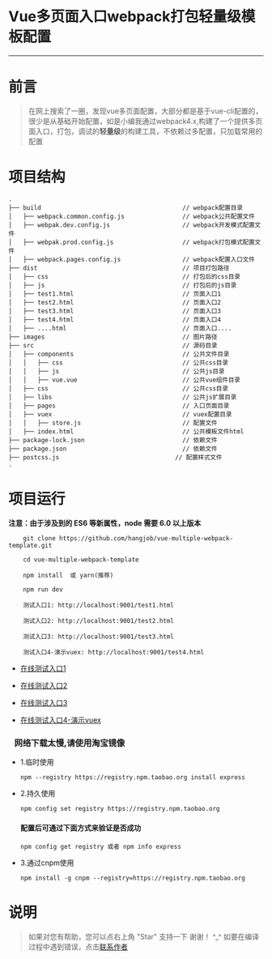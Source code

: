 # Vue多页面入口webpack打包轻量级模板配置

------

# 前言

  > 在网上搜索了一圈，发现vue多页面配置，大部分都是基于vue-cli配置的，很少是从基础开始配置，如是小编我通过webpack4.x,构建了一个提供多页面入口，打包，调试的**轻量级**的构建工具，不依赖过多配置，只加载常用的配置


# 项目结构
```
.
├── build                                       // webpack配置目录
│   ├── webpack.common.config.js                // webpack公共配置文件
│   ├── webpak.dev.config.js                    // webpack开发模式配置文件
│   ├── webpak.prod.config.js                   // webpack打包模式配置文件
│   ├── webpack.pages.config.js                 // webpack配置入口文件
├── dist                                        // 项目打包路径
│   ├── css                                     // 打包后的css目录
│   ├── js                                      // 打包后的js目录
│   ├── test1.html                              // 页面入口1
│   ├── test2.html                              // 页面入口2
│   ├── test3.html                              // 页面入口3
│   ├── test4.html                              // 页面入口4
│   ├── ....html                                // 页面入口....
├── images                                      // 图片路径
├── src                                         // 源码目录
│   ├── components                              // 公共文件目录
│   │   ├── css                                 // 公共css目录
│   │   ├── js                                  // 公共js目录
│   │   ├── vue.vue                             // 公共vue组件目录
│   ├── css                                     // 公共css目录
│   ├── libs                                    // 公共js扩展目录
│   ├── pages                                   // 入口页面目录
│   ├── vuex                                    // vuex配置目录
│   │   ├── store.js                            // 配置文件
│   ├── index.html                              // 公共模板文件html
├── package-lock.json                           // 依赖文件
├── package.json                                // 依赖文件
├── postcss.js                                // 配置样式文件
.

```


# 项目运行

  **注意：由于涉及到的 ES6 等新属性，node 需要 6.0 以上版本**
    
```
    git clone https://github.com/hangjob/vue-multiple-webpack-template.git

    cd vue-multiple-webpack-template

    npm install  或 yarn(推荐)

    npm run dev

    测试入口1: http://localhost:9001/test1.html 

    测试入口2: http://localhost:9001/test2.html
    
    测试入口3: http://localhost:9001/test3.html
    
    测试入口4-演示vuex: http://localhost:9001/test4.html

```

 * [在线测试入口1](https://hangjob.github.io/vue-multiple-webpack-template/dist/test1.html)

 * [在线测试入口2](https://hangjob.github.io/vue-multiple-webpack-template/dist/test2.html)

 * [在线测试入口3](https://hangjob.github.io/vue-multiple-webpack-template/dist/test3.html)

 * [在线测试入口4-演示vuex](https://hangjob.github.io/vue-multiple-webpack-template/dist/test4.html)

### &nbsp;&nbsp;&nbsp;网络下载太慢,请使用淘宝镜像

* 1.临时使用

    ```
    npm --registry https://registry.npm.taobao.org install express
    ```

* 2.持久使用

    ```
    npm config set registry https://registry.npm.taobao.org
    ```
    #### 配置后可通过下面方式来验证是否成功 

    ```
    npm config get registry 或者 npm info express
    ```

* 3.通过cnpm使用

    ```
    npm install -g cnpm --registry=https://registry.npm.taobao.org
    ```

# 说明

>  如果对您有帮助，您可以点右上角 "Star" 支持一下 谢谢！ ^_^
>  如要在编译过程中遇到错误，点击[联系作者](https://www.vipbic.com/ourselves.html)

 